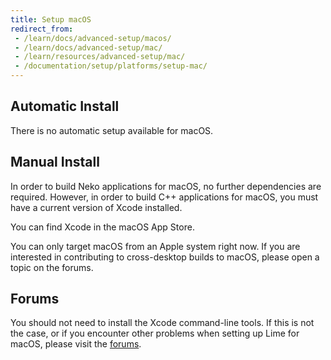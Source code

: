 ```yaml
---
title: Setup macOS
redirect_from:
 - /learn/docs/advanced-setup/macos/
 - /learn/docs/advanced-setup/mac/
 - /learn/resources/advanced-setup/mac/
 - /documentation/setup/platforms/setup-mac/
---
```


## Automatic Install

There is no automatic setup available for macOS.

## Manual Install

In order to build Neko applications for macOS, no further dependencies are required. However, in order to build C++ applications for macOS, you must have a current version of Xcode installed.

You can find Xcode in the macOS App Store.

You can only target macOS from an Apple system right now. If you are interested in contributing to cross-desktop builds to macOS, please open a topic on the forums.

## Forums

You should not need to install the Xcode command-line tools. If this is not the case, or if you encounter other problems when setting up Lime for macOS, please visit the [forums](http://community.openfl.org/c/help).

